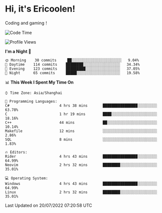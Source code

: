 # Hi, it's Ericoolen!
Coding and gaming！

<!--START_SECTION:waka-->
![Code Time](http://img.shields.io/badge/Code%20Time-336%20hrs%2012%20mins-blue)

![Profile Views](http://img.shields.io/badge/Profile%20Views-3-blue)

**I'm a Night 🦉** 

```text
🌞 Morning    30 commits     ██░░░░░░░░░░░░░░░░░░░░░░░   9.04% 
🌆 Daytime    114 commits    ████████░░░░░░░░░░░░░░░░░   34.34% 
🌃 Evening    123 commits    █████████░░░░░░░░░░░░░░░░   37.05% 
🌙 Night      65 commits     █████░░░░░░░░░░░░░░░░░░░░   19.58%

```


📊 **This Week I Spent My Time On** 

```text
⌚︎ Time Zone: Asia/Shanghai

💬 Programming Languages: 
C#                       4 hrs 38 mins       ████████████████░░░░░░░░░   63.78% 
C                        1 hr 19 mins        ████░░░░░░░░░░░░░░░░░░░░░   18.16% 
C++                      44 mins             ██░░░░░░░░░░░░░░░░░░░░░░░   10.14% 
Makefile                 12 mins             ░░░░░░░░░░░░░░░░░░░░░░░░░   2.86% 
SQL                      8 mins              ░░░░░░░░░░░░░░░░░░░░░░░░░   1.83%

🔥 Editors: 
Rider                    4 hrs 43 mins       ████████████████░░░░░░░░░   64.99% 
Neovim                   2 hrs 32 mins       ████████░░░░░░░░░░░░░░░░░   35.01%

💻 Operating System: 
Windows                  4 hrs 43 mins       ████████████████░░░░░░░░░   64.99% 
Linux                    2 hrs 32 mins       ████████░░░░░░░░░░░░░░░░░   35.01%

```


 Last Updated on 20/07/2022 07:20:58 UTC
<!--END_SECTION:waka-->

